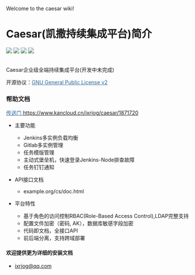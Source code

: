 Welcome to the caesar wiki!

# Caesar(凯撒持续集成平台)简介
<img src="https://img.shields.io/badge/version-0.0.1-brightgreen.svg"></img>
<img src="https://img.shields.io/badge/java-8-brightgreen.svg"></img> 
<img src="https://img.shields.io/badge/springboot-2.2.2.RELEASE-brightgreen.svg"></img> 
<img src="https://img.shields.io/badge/mysql-8-brightgreen.svg"></img> 

<br>
Caesar企业级全端持续集成平台(开发中未完成)


开源协议：<a style="color:#2b669a" href="http://www.gnu.org/licenses/old-licenses/gpl-2.0.html" target="_blank">GNU General Public License v2</a>

### 帮助文档

<a style="color:#2b669a" href="https://www.kancloud.cn/ixrjog/caesar/1871720" target="_blank">传送门 https://www.kancloud.cn/ixrjog/caesar/1871720</a>

+ 主要功能
  + Jenkins多实例负载均衡
  + Gitlab多实例管理
  + 任务模版管理
  + 主动式堡垒机，快速登录Jenkins-Node排查故障
  + 任务钉钉通知

+ API接口文档
  + example.org/cs/doc.html

+ 平台特性
  + 基于角色的访问控制RBAC(Role-Based Access Control),LDAP完整支持
  + 配置文件加密（密码, AK），数据库敏感字段加密
  + 代码即文档，全接口API
  + 前后端分离，支持跨域部署

#### 欢迎提供更为详细的安装文档
+ ixrjog@qq.com